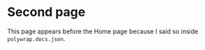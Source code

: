 # Second page

This page appears before the Home page because I said so inside `polywrap.docs.json`.